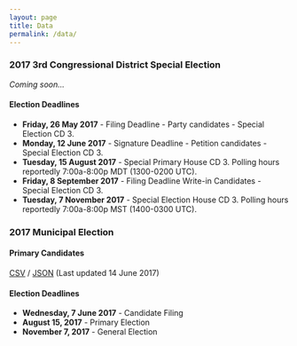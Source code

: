 ```yaml
---
layout: page
title: Data
permalink: /data/
---
```


### 2017 3rd Congressional District Special Election
_Coming soon..._

<aside class="deadlines">
  <h4>Election Deadlines</h4>
  <ul>
    <li><strong><i class="em em-white_check_mark"></i> Friday, 26 May 2017</strong> - Filing Deadline - Party candidates - Special Election CD 3.</li>
    <li><strong><i class="em em-white_check_mark"></i> Monday, 12 June 2017</strong> - Signature Deadline - Petition candidates - Special Election CD 3.</li>
    <li><strong>Tuesday, 15 August 2017</strong> - Special Primary House CD 3. Polling hours reportedly 7:00a-8:00p MDT (1300-0200 UTC).</li>
    <li><strong>Friday, 8 September 2017</strong> - Filing Deadline Write-in Candidates - Special Election CD 3.</li>
    <li><strong>Tuesday, 7 November 2017</strong> - Special Election House CD 3. Polling hours reportedly 7:00a-8:00p MST (1400-0300 UTC).</li>
  </ul>
</aside>

### 2017 Municipal Election
#### Primary Candidates
[CSV](2017-utah-elections-primary.csv) / [JSON](2017-utah-elections-primary.json) (Last updated 14 June 2017)

<aside class="deadlines">
  <h4>Election Deadlines</h4>
  <ul>
    <li><strong><i class="em em-white_check_mark"></i> Wednesday, 7 June 2017</strong> - Candidate Filing</li>
    <li><strong>August 15, 2017</strong> - Primary Election</li>
    <li><strong>November 7, 2017</strong> - General Election</li>
  </ul>
</aside>
